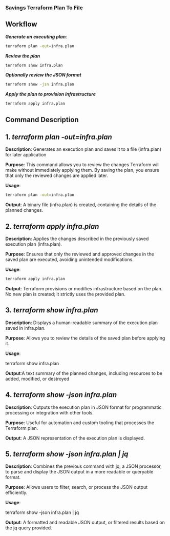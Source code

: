 ### Savings Terraform Plan To File

## Workflow

***Generate an executing plan***:
```sh
terraform plan -out=infra.plan
```
***Review the plan***
```sh
terraform show infra.plan
```
***Optionally review the JSON format***
```sh
terraform show -jsn infra.plan
```
***Apply the plan to provision infrastructure***
```sh
terraform apply infra.plan
```


## Command Description

## 1. *terraform plan -out=infra.plan*

**Description**: Generates an execution plan and saves it to a file (infra.plan) for later application

**Purpose**: This command allows you to review the changes Terraform will make without immediately applying them. By saving the plan, you ensure that only the reviewed changes are applied later.

__Usage__:
```sh
terraform plan -out=infra.plan
```
**Output**:
A binary file (infra.plan) is created, containing the details of the planned changes.

## 2. *terraform apply infra.plan*

**Description**: Applies the changes described in the previously saved execution plan (infra.plan).

**Purpose**: Ensures that only the reviewed and approved changes in the saved plan are executed, avoiding unintended modifications.

__Usage__:
```sh
terraform apply infra.plan
```

**Output**: Terraform provisions or modifies infrastructure based on the plan.
No new plan is created; it strictly uses the provided plan.

## 3. *terraform show infra.plan*

**Description**: Displays a human-readable summary of the execution plan saved in infra.plan.

**Purpose**: Allows you to review the details of the saved plan before applying it.

**Usage**:

terraform show infra.plan

**Output**:A text summary of the planned changes, including resources to be added, modified, or destroyed

## 4. *terraform show -json infra.plan*

**Description**: Outputs the execution plan in JSON format for programmatic processing or integration with other tools.

**Purpose**: Useful for automation and custom tooling that processes the Terraform plan.

**Output**: A JSON representation of the execution plan is displayed.


## 5. *terraform show -json infra.plan | jq*

**Description**: Combines the previous command with jq, a JSON processor, to parse and display the JSON output in a more readable or queryable format.

**Purpose**: Allows users to filter, search, or process the JSON output efficiently.

**Usage**:

terraform show -json infra.plan | jq

**Output**: A formatted and readable JSON output, or filtered results based on the jq query provided.